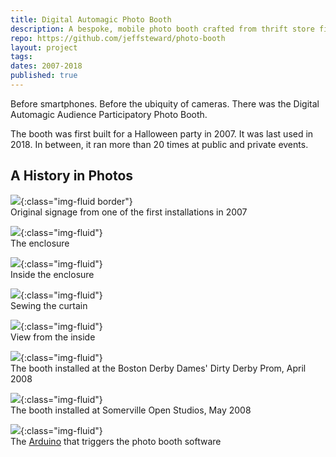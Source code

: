 ```yaml
---
title: Digital Automagic Photo Booth
description: A bespoke, mobile photo booth crafted from thrift store finds, a digital camera, an old computer, Arduinos, and custom software
repo: https://github.com/jeffsteward/photo-booth
layout: project
tags: 
dates: 2007-2018
published: true
---
```


Before smartphones. Before the ubiquity of cameras. There was the Digital Automagic Audience Participatory Photo Booth.   

The booth was first built for a Halloween party in 2007. It was last used in 2018. In between, it ran more than 20 times at public and private events.  

## A History in Photos  

![](/assets/images/photo-booth/01.jpg){:class="img-fluid border"}  
Original signage from one of the first installations in 2007

![](/assets/images/photo-booth/08.jpg){:class="img-fluid"}  
The enclosure

![](/assets/images/photo-booth/06.jpg){:class="img-fluid"}  
Inside the enclosure

![](/assets/images/photo-booth/09.jpg){:class="img-fluid"}  
Sewing the curtain

![](/assets/images/photo-booth/02.jpg){:class="img-fluid"}  
View from the inside

![](/assets/images/photo-booth/03.jpg){:class="img-fluid"}  
The booth installed at the Boston Derby Dames&apos; Dirty Derby Prom, April 2008

![](/assets/images/photo-booth/05.jpg){:class="img-fluid"}  
The booth installed at Somerville Open Studios, May 2008

![](/assets/images/photo-booth/10.jpg){:class="img-fluid"}  
The <a href="https://arduino.cc/" target="_blank">Arduino</a> that triggers the photo booth software
